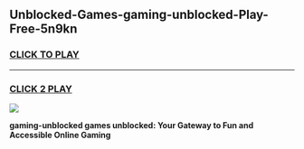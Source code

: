 
## Unblocked-Games-gaming-unblocked-Play-Free-5n9kn
<h3>
<a href="https://premium76.site?title=gaming-unblocked&ref=18A1">CLICK TO PLAY</a></h3>
<hr>

<h3>
<a href="https://premium76.site?title=gaming-unblocked&ref=18A1">CLICK 2 PLAY</a>
  
</h3>

<a href="https://premium76.site?title=gaming-unblocked&ref=18A1"><img src="https://clearcache.store/games.png"></a>


**gaming-unblocked games unblocked: Your Gateway to Fun and Accessible Online Gaming**
